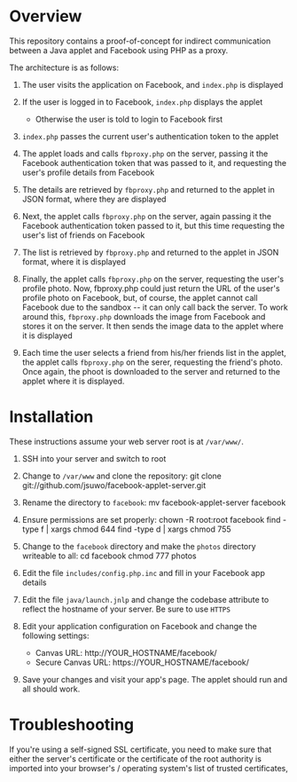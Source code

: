 Overview
========

This repository contains a proof-of-concept for indirect communication between a
Java applet and Facebook using PHP as a proxy.

The architecture is as follows:
  
  1. The user visits the application on Facebook, and `index.php` is displayed

  2. If the user is logged in to Facebook, `index.php` displays the applet
     * Otherwise the user is told to login to Facebook first

  3. `index.php` passes the current user's authentication token to the applet

  4. The applet loads and calls `fbproxy.php` on the server, passing it the
     Facebook authentication token that was passed to it, and requesting the
     user's profile details from Facebook

  5. The details are retrieved by `fbproxy.php` and returned to the applet
     in JSON format, where they are displayed

  6. Next, the applet calls `fbproxy.php` on the server, again passing it the
     Facebook authentication token passed to it, but this time requesting the
     user's list of friends on Facebook

  7. The list is retrieved by `fbproxy.php` and returned to the applet in 
     JSON format, where it is displayed

  8. Finally, the applet calls `fbproxy.php` on the server, requesting the
     user's profile photo.  Now, fbproxy.php could just return the URL of the
     user's profile photo on Facebook, but, of course, the applet cannot call
     Facebook due to the sandbox -- it can only call back the server.  To work
     around this, `fbproxy.php` downloads the image from Facebook and stores it
     on the server.  It then sends the image data to the applet where it is 
     displayed

  9. Each time the user selects a friend from his/her friends list in the applet,
     the applet calls `fbproxy.php` on the serer, requesting the friend's photo.
     Once again, the phoot is downloaded to the server and returned to the applet
     where it is displayed.

Installation
============

These instructions assume your web server root is at `/var/www/`.

1. SSH into your server and switch to root

2. Change to `/var/www` and clone the repository:
    git clone git://github.com/jsuwo/facebook-applet-server.git

3. Rename the directory to `facebook`:
    mv facebook-applet-server facebook

4. Ensure permissions are set properly:
    chown -R root:root facebook
    find -type f | xargs chmod 644
    find -type d | xargs chmod 755

5. Change to the `facebook` directory and make the `photos` directory writeable
   to all:
    cd facebook
    chmod 777 photos

6. Edit the file `includes/config.php.inc` and fill in your Facebook app details

7. Edit the file `java/launch.jnlp` and change the codebase attribute to reflect
   the hostname of your server.  Be sure to use `HTTPS`
   
8. Edit your application configuration on Facebook and change the following 
   settings:

   * Canvas URL: http://YOUR_HOSTNAME/facebook/
   * Secure Canvas URL: https://YOUR_HOSTNAME/facebook/

9. Save your changes and visit your app's page.  The applet should run and all
   should work.

Troubleshooting
===============

If you're using a self-signed SSL certificate, you need to make sure that either
the server's certificate or the certificate of the root authority is imported
into your browser's / operating system's list of trusted certificates, 
